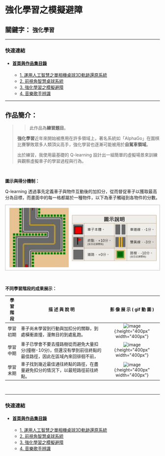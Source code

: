 # 強化學習之模擬避障

## 關鍵字： `強化學習`

---

### 快速連結
  - #### [首頁與作品集目錄](../README.md)
      - [1. 運用人工智慧之單相機桌球3D軌跡還原系統](../work_1/README.md)
      - [2. 前視角智慧桌球系統](../work_2/README.md)
      - [3. 強化學習之模擬避障](../work_3/README.md)
      - [4. 音樂歌手辨識](../work_4/README.md)

---

## 作品簡介：

> > 此作品為**練習題目**。
> 
> **強化學習**近年來開始被應用在許多領域上，著名系統如「AlphaGo」在圍棋比賽擊敗眾多人類頂尖高手，強化學習也逐漸可能被用於**自駕車領域**。
> 
> 出於練習，我使用最基礎的 Q-learning 設計出一組簡單的虛擬場景來訓練與觀察虛擬車子的學習過程與行為。


<br>

**圖示與得分機制：**

Q-learning 透過事先定義車子與物件互動後的加扣分，從而督促車子以獲取最高分為目標，而畫面中的每一格都屬於一種物件，以下為車子觸碰到各物件的分數。

![image](pic/legend.png)

<br>

**不同學習階段的成果展示：**

| 學 習 階 段 | 描 述 與 說 明 | 影 像 展 示 ( gif 動 圖 ) |
| :---: | --- | :---: |
| 學習初期 | 車子尚未學習到行動與加扣分的關聯，到處橫衝直撞，漫無目的到處亂跑。 | ![image](gif/stage_1.gif){:height="400px" width="400px"}
| 學習中期 | 車子已學會不要去撞路樹從而避免大量扣分(撞樹-10分)，但還沒有學到前往終點的最佳路徑，因此在區域內來回徘徊不前， | ![image](gif/stage_2.gif){:height="400px" width="400px"}
| 學習末期 | 車子找到幾近最佳通往終點的路徑，在盡量避免扣分的情況下，以最短路徑前往終點。 | ![image](gif/stage_3.gif){:height="400px" width="400px"}

<br>

---

### 快速連結
  - #### [首頁與作品集目錄](../README.md)
      - [1. 運用人工智慧之單相機桌球3D軌跡還原系統](../work_1/README.md)
      - [2. 前視角智慧桌球系統](../work_2/README.md)
      - [3. 強化學習之模擬避障](../work_3/README.md)
      - [4. 音樂歌手辨識](../work_4/README.md)